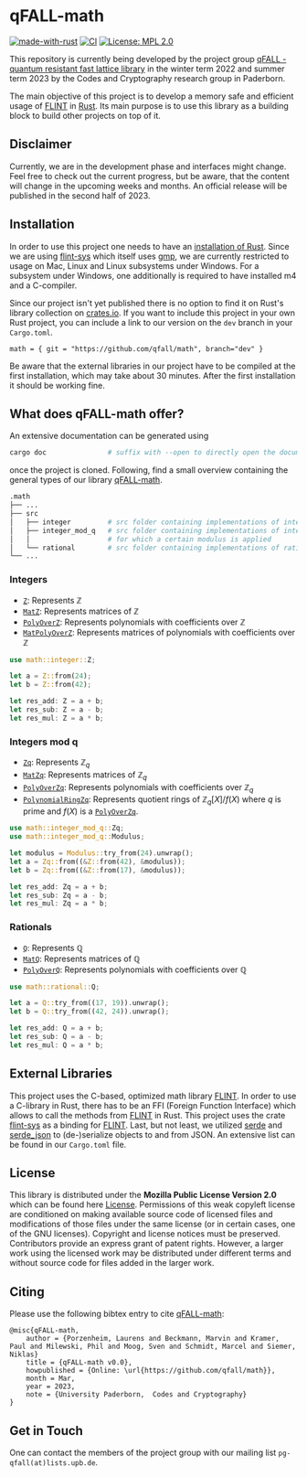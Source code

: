 # qFALL-math
[![made-with-rust](https://img.shields.io/badge/Made%20with-Rust-1f425f.svg)](https://www.rust-lang.org/)
[![CI](https://github.com/qfall/math/actions/workflows/push.yml/badge.svg?branch=dev)](https://github.com/qfall/math/actions/workflows/pull_request.yml)
[![License: MPL 2.0](https://img.shields.io/badge/License-MPL_2.0-brightgreen.svg)](https://opensource.org/licenses/MPL-2.0)
<TODO Badge for Documentation>
<TODO Badge for Code Coverage>
<TODO Badge for Website>

This repository is currently being developed by the project group [qFALL - quantum resistant fast lattice library](https://cs.uni-paderborn.de/cuk/lehre/veranstaltungen/ws-2022-23/project-group-qfall) in the winter term 2022 and summer term 2023 by the Codes and Cryptography research group in Paderborn.

The main objective of this project is to develop a memory safe and efficient usage of
[FLINT](https://flintlib.org/) in [Rust](https://www.rust-lang.org/). Its main purpose
is to use this library as a building block to build other projects on top of it.

## Disclaimer
Currently, we are in the development phase and interfaces might change.
Feel free to check out the current progress, but be aware, that the content will
change in the upcoming weeks and months. An official release will be published in the second half of 2023.

## Installation
In order to use this project one needs to have an [installation of Rust](https://www.rust-lang.org/tools/install). Since we are using [flint-sys](https://crates.io/crates/flint-sys)
which itself uses [gmp](https://gmplib.org/manual/), we are currently restricted to usage on Mac, Linux and Linux subsystems under Windows. For a subsystem under Windows, one additionally is required to have installed m4 and a C-compiler.

Since our project isn't yet published there is no option to find it on Rust's library collection on [crates.io](https://crates.io/).
If you want to include this project in your own Rust project, you can 
include a link to our version on the `dev` branch in your `Cargo.toml`. 

```text
math = { git = "https://github.com/qfall/math", branch="dev" }
```

Be aware that the external libraries in our project have to be compiled at the first installation,
which may take about 30 minutes. After the first installation it should be working fine.


## What does qFALL-math offer?

An extensive documentation can be generated using

```bash
cargo doc               # suffix with --open to directly open the documentation
```
once the project is cloned. Following, find a small overview containing the general types of our library [qFALL-math](https://github.com/qfall/math).

```bash
.math
├── ...
├── src                 
│   ├── integer         # src folder containing implementations of integers
│   ├── integer_mod_q   # src folder containing implementations of integers
│   │                   # for which a certain modulus is applied 
│   └── rational        # src folder containing implementations of rationals
└── ...
```

### Integers

- [`Z`](https://github.com/qfall/math/blob/dev/src/integer/z.rs): Represents $\mathbb Z$
- [`MatZ`](https://github.com/qfall/math/blob/dev/src/integer/mat_z.rs): Represents matrices of $\mathbb Z$
- [`PolyOverZ`](https://github.com/qfall/math/blob/dev/src/integer/poly_over_z.rs): Represents polynomials with coefficients over $\mathbb Z$
- [`MatPolyOverZ`](https://github.com/qfall/math/blob/dev/src/integer/mat_poly_over_z.rs): Represents matrices of polynomials with coefficients over $\mathbb Z$


```rust
use math::integer::Z;

let a = Z::from(24);
let b = Z::from(42);

let res_add: Z = a + b;
let res_sub: Z = a - b;
let res_mul: Z = a * b;
```

### Integers mod q

- [`Zq`](https://github.com/qfall/math/blob/dev/src/integer_mod_q/zq.rs): Represents $\mathbb Z_q$
- [`MatZq`](https://github.com/qfall/math/blob/dev/src/integer_mod_q/mat_zq.rs): Represents matrices of $\mathbb Z_q$
- [`PolyOverZq`](https://github.com/qfall/math/blob/dev/src/integer_mod_q/poly_over_zq.rs): Represents polynomials with coefficients over $\mathbb Z_q$
- [`PolynomialRingZq`](https://github.com/qfall/math/blob/dev/src/integer_mod_q/polynomial_ring_zq.rs): Represents quotient rings of $\mathbb Z_q[X]/f(X)$ where $q$ is prime and $f(X)$ is a [`PolyOverZq`](https://github.com/qfall/math/blob/dev/src/integer_mod_q/poly_over_zq.rs).

```rust
use math::integer_mod_q::Zq;
use math::integer_mod_q::Modulus;

let modulus = Modulus::try_from(24).unwrap();
let a = Zq::from((&Z::from(42), &modulus));
let b = Zq::from((&Z::from(17), &modulus));

let res_add: Zq = a + b;
let res_sub: Zq = a - b;
let res_mul: Zq = a * b;
```

### Rationals

- [`Q`](https://github.com/qfall/math/blob/dev/src/rational/q.rs): Represents $\mathbb Q$
- [`MatQ`](https://github.com/qfall/math/blob/dev/src/rational/mat.rs): Represents matrices of $\mathbb Q$
- [`PolyOverQ`](https://github.com/qfall/math/blob/dev/src/rational/poly_over_q.rs): Represents polynomials with coefficients over $\mathbb Q$

```rust
use math::rational::Q;

let a = Q::try_from((17, 19)).unwrap();
let b = Q::try_from((42, 24)).unwrap();

let res_add: Q = a + b;
let res_sub: Q = a - b;
let res_mul: Q = a * b;
```

## External Libraries
This project uses the C-based, optimized math library [FLINT](https://flintlib.org/). In order to use a C-library in Rust, there has to be an FFI (Foreign Function Interface) which allows to call the methods from [FLINT](https://flintlib.org/) in Rust. This project uses the crate [flint-sys](https://github.com/alex-ozdemir/flint-rs/tree/master/flint-sys) as a binding for [FLINT](https://flintlib.org/).
Last, but not least, we utilized [serde](https://crates.io/crates/serde) and [serde_json](https://crates.io/crates/serde_json) to (de-)serialize objects to and from JSON. An extensive list can be found in our `Cargo.toml` file.

## License
This library is distributed under the **Mozilla Public License Version 2.0** which can be found here [License](https://github.com/qfall/math/blob/dev/LICENSE).
Permissions of this weak copyleft license are conditioned on making available source code of licensed files and modifications of those files under the same license (or in certain cases, one of the GNU licenses). Copyright and license notices must be preserved. Contributors provide an express grant of patent rights. However, a larger work using the licensed work may be distributed under different terms and without source code for files added in the larger work.

## Citing

Please use the following bibtex entry to cite [qFALL-math](https://github.com/qfall/math):

```text
@misc{qFALL-math,
    author = {Porzenheim, Laurens and Beckmann, Marvin and Kramer, Paul and Milewski, Phil and Moog, Sven and Schmidt, Marcel and Siemer, Niklas}
    title = {qFALL-math v0.0},
    howpublished = {Online: \url{https://github.com/qfall/math}},
    month = Mar,
    year = 2023,
    note = {University Paderborn,  Codes and Cryptography}
}
```

## Get in Touch
One can contact the members of the project group with our mailing list `pg-qfall(at)lists.upb.de`.
